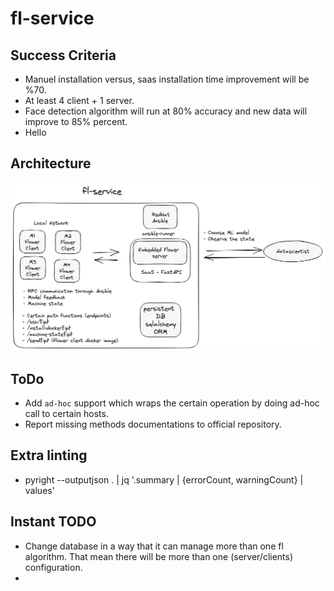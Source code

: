 # fl-service

## Success Criteria

- Manuel installation versus, saas installation time improvement will be %70.
- At least 4 client + 1 server.
- Face detection algorithm will run at 80% accuracy and new data will improve to 85% percent.
- Hello

## Architecture

![0.1.0](./assets/architecture.png)


## ToDo

- Add `ad-hoc` support which wraps the certain operation by doing ad-hoc call to certain hosts.
- Report missing methods documentations to official repository.


## Extra linting

- pyright --outputjson . | jq '.summary | {errorCount, warningCount} | values'


## Instant TODO

- Change database in a way that it can manage more than one fl algorithm. That mean there will be more than one (server/clients) configuration.
- 
